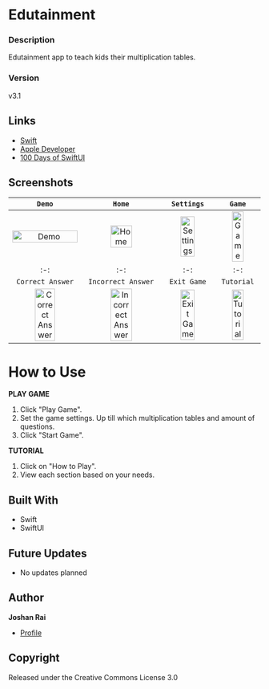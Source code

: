# Edutainment

### Description
Edutainment app to teach kids their multiplication tables.

### Version
v3.1

## Links
- [Swift](<https://www.swift.org/> "Swift")
- [Apple Developer](<https://developer.apple.com/> "Apple Developer")
- [100 Days of SwiftUI](<https://www.hackingwithswift.com/100/swiftui> "100 Days of SwiftUI")

## Screenshots
| `Demo` | `Home` | `Settings` | `Game` |
| :-: | :-: | :-: | :-: |
| <div><img src="https://user-images.githubusercontent.com/60300252/162859546-9e4436cc-508e-45e4-ac74-a164998f94c9.gif" alt="Demo" width="realtive" height="100%"/></div> | <div><img src="https://user-images.githubusercontent.com/60300252/162859921-ddd1e5f3-85d5-477d-bfc9-f32668a87bf7.png" alt="Home" width="realtive" height="55%"/></div> | <div><img src="https://user-images.githubusercontent.com/60300252/162861082-e67261e2-3dd6-4fa1-9bea-5635fc34a314.png" alt="Settings" width="realtive" height="55%"/></div> | <div><img src="https://user-images.githubusercontent.com/60300252/162863480-4d857b11-07dd-4114-9da9-d07ceb35bc49.png" alt="Game" width="realtive" height="55%"/></div> |
| :-: | :-: | :-: | :-: |
| `Correct Answer` | `Incorrect Answer` | `Exit Game` | `Tutorial` |
| <div><img src="https://user-images.githubusercontent.com/60300252/162863488-d44ef80c-6c7c-4162-986e-c629d40a88ee.png" alt="Correct Answer" width="realtive" height="55%"/></div> | <div><img src="https://user-images.githubusercontent.com/60300252/162863494-83d60347-57ec-4c37-9ca6-7fbf34db379c.png" alt="Incorrect Answer" width="relative" height="55%"/></div> | <div><img src="https://user-images.githubusercontent.com/60300252/162863929-562e2222-b75e-4eed-a09d-d1483c5cf92a.png" alt="Exit Game" width="realtive" height="55%"/></div> | <div><img src="https://user-images.githubusercontent.com/60300252/162863936-b4f3d6fc-d648-48a4-9a28-b42733500f06.png" alt="Tutorial" width="relative" height="55%"/></div> |

# How to Use
**PLAY GAME**
1. Click "Play Game".
2. Set the game settings. Up till which multiplication tables and amount of questions.
3. Click "Start Game".

**TUTORIAL**
1. Click on "How to Play".
2. View each section based on your needs.

## Built With
- Swift
- SwiftUI

## Future Updates
- No updates planned

## Author
**Joshan Rai**
- [Profile](https://github.com/pradheon "Joshan Rai (Pradheon)")

## Copyright
Released under the Creative Commons License 3.0
